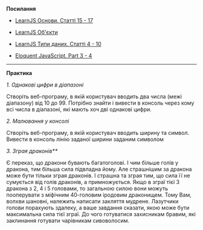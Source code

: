 
  **Посилання**
    
-   [LearnJS Основи. Статті 15 - 17](https://uk.javascript.info/first-steps)

-   [LearnJS Об'єкти](https://uk.javascript.info/object-basics)

-   [LearnJS Типи даних. Статті 4 - 10](https://uk.javascript.info/data-types)

-   [Eloquent  JavaScript. Part 3 - 4](https://eloquentjavascript.net/)
   ____________________________  

**Практика**

*1.  Однакові цифри в діапазоні*

 Створіть веб-програму, в якій користувач вводить два числа (межі діапазону) від 10 до 99. Потрібно знайти і вивести в консоль через кому всі числа в діапазоні, які мають хоч дві однакові цифри.   
    
*2. Малювання у консолі*

  Створіть веб-програму, в якій користувач вводить ширину та символ. Вивести в консоль лінію заданої ширини заданим символом
    
*3. Зграя драконів\*\**

  Є переказ, що дракони бувають багатоголові. І чим більше голів у дракона, тим більша сила підвладна йому. Але страшнішим за дракона може бути тільки зграя драконів. І страшна та зграя тим, що сила її не сумується від голів драконів, а примножується. Якщо в зграї тієї 3 дракона з 2, 4 і 5 головами, то загальною силою вони можуть пооперувати з міфічним 40-головим іродовим драконищем. Тому Вам, волхви шановні, належить написати закляття мудрене. Лазутчики голови порахують здалеку, а ваше завдання сказати, якою може бути максимальна сила тієї зграї. До чого готуватися захисникам бравим, які заклинання готувати чарівникам сивоволосим.
